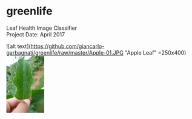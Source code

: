 # greenlife  
Leaf Health Image Classifier  
Project Date: April 2017  

![alt text](https://github.com/giancarlo-garbagnati/greenlife/raw/master/Apple-01.JPG "Apple Leaf" =250x400)  
<img src="https://github.com/giancarlo-garbagnati/greenlife/raw/master/Apple-01.JPG" alt="Apple Leaf" style="width: 100px;"/>  

